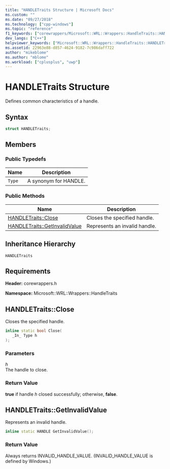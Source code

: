 ```yaml
---
title: "HANDLETraits Structure | Microsoft Docs"
ms.custom: ""
ms.date: "09/27/2018"
ms.technology: ["cpp-windows"]
ms.topic: "reference"
f1_keywords: ["corewrappers/Microsoft::WRL::Wrappers::HandleTraits::HANDLETraits", "corewrappers/Microsoft::WRL::Wrappers::HandleTraits::HANDLETraits::Close", "corewrappers/Microsoft::WRL::Wrappers::HandleTraits::HANDLETraits::GetInvalidValue"]
dev_langs: ["C++"]
helpviewer_keywords: ["Microsoft::WRL::Wrappers::HandleTraits::HANDLETraits structure", "Microsoft::WRL::Wrappers::HandleTraits::HANDLETraits::Close method", "Microsoft::WRL::Wrappers::HandleTraits::HANDLETraits::GetInvalidValue method"]
ms.assetid: 22963e88-d857-4624-9182-7c986daff722
author: "mikeblome"
ms.author: "mblome"
ms.workload: ["cplusplus", "uwp"]
---
```

# HANDLETraits Structure

Defines common characteristics of a handle.

## Syntax

```cpp
struct HANDLETraits;
```

## Members

### Public Typedefs

Name   | Description
------ | ---------------------
`Type` | A synonym for HANDLE.

### Public Methods

Name                                              | Description
------------------------------------------------- | -----------------------------
[HANDLETraits::Close](#close)                     | Closes the specified handle.
[HANDLETraits::GetInvalidValue](#getinvalidvalue) | Represents an invalid handle.

## Inheritance Hierarchy

`HANDLETraits`

## Requirements

**Header:** corewrappers.h

**Namespace:** Microsoft::WRL::Wrappers::HandleTraits

## <a name="close"></a>HANDLETraits::Close

Closes the specified handle.

```cpp
inline static bool Close(
   _In_ Type h
);
```

### Parameters

*h*<br/>
The handle to close.

### Return Value

**true** if handle *h* closed successfully; otherwise, **false**.

## <a name="getinvalidvalue"></a>HANDLETraits::GetInvalidValue

Represents an invalid handle.

```cpp
inline static HANDLE GetInvalidValue();
```

### Return Value

Always returns INVALID_HANDLE_VALUE. (INVALID_HANDLE_VALUE is defined by Windows.)
